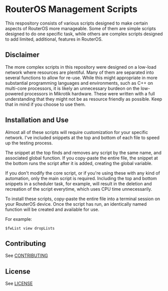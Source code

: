 # RouterOS Management Scripts

This respository consists of various scripts designed to make certain aspects
of RouterOS more manageable. Some of them are simple scripts designed to do one
specific task, while others are complex scripts designed to add limited, 
additional, features in RouterOS.

## Disclaimer

The more complex scripts in this repository were designed on a low-load network 
where resources are plentiful. Many of them are separated into several 
functions to allow for re-use. While this might appropriate in more substantial 
programming languages and environments, such as C++ on multi-core processors, 
it is likely an unnecessary burdeon on the low-powered processors in Mikrotik 
hardware. These were written with a full understanding that they might not be 
as resource friendly as possible. Keep that in mind if you choose to use them.

## Installation and Use

Almost all of these scripts will require customization for your specific 
network. I've included snippets at the top and bottom of each file to speed up 
the testing process. 

The snippet at the top finds and removes any script by 
the same name, and associated global function. If you copy-paste the entire 
file, the snippet at the bottom runs the script after it is added, creating 
the global variable.

If you don't modify the core script, or if you're using these with any kind of 
automation, only the main script is required. Including the top and bottom 
snippets in a scheduler task, for example, will result in the deletion and 
recreation of the script everytime, which uses CPU time unnecessarily.

To install these scripts, copy-paste the entire file into a terminal session on 
your RouterOS device. Once the script has run, an identically named function 
will be created and available for use.

For example:
```
$fwList view dropLists
```

## Contributing

See [CONTRIBUTING](CONTRIBUTING.md)


## License

See [LICENSE](LICENSE)